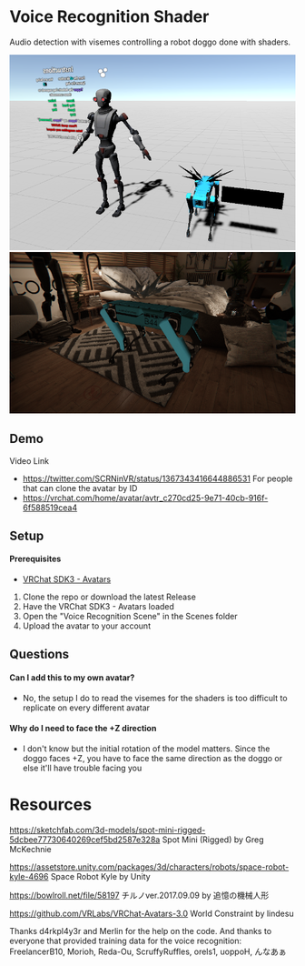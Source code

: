 # Voice Recognition Shader
 Audio detection with visemes controlling a robot doggo done with shaders.

<img src="Media/project.png"/>
<img src="Media/ingame1.png"/>

## Demo
Video Link
* https://twitter.com/SCRNinVR/status/1367343416644886531
For people that can clone the avatar by ID
* https://vrchat.com/home/avatar/avtr_c270cd25-9e71-40cb-916f-6f588519cea4

## Setup
#### Prerequisites
* [VRChat SDK3 - Avatars](https://vrchat.com/home/download)

1. Clone the repo or download the latest Release
2. Have the VRChat SDK3 - Avatars loaded
3. Open the "Voice Recognition Scene" in the Scenes folder
4. Upload the avatar to your account
 
## Questions
#### Can I add this to my own avatar?
* No, the setup I do to read the visemes for the shaders is too difficult to replicate on every different avatar

#### Why do I need to face the +Z direction
* I don't know but the initial rotation of the model matters. Since the doggo faces +Z, you have to face the same direction as the doggo or else it'll have trouble facing you

# Resources
https://sketchfab.com/3d-models/spot-mini-rigged-5dcbee77730640269cef5bd2587e328a
Spot Mini (Rigged) by Greg McKechnie

https://assetstore.unity.com/packages/3d/characters/robots/space-robot-kyle-4696
Space Robot Kyle by Unity

https://bowlroll.net/file/58197
チルノver.2017.09.09 by 追憶の機械人形

https://github.com/VRLabs/VRChat-Avatars-3.0
World Constraint by lindesu

Thanks d4rkpl4y3r and Merlin for the help on the code. And thanks to everyone that provided training data for the voice recognition: FreelancerB10, Morioh, Reda-Ou, ScruffyRuffles, orels1, uoppoH, んなあぁ
